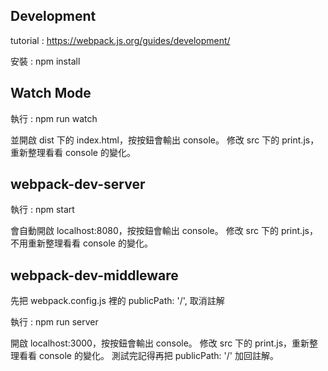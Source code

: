 Development
------
tutorial : https://webpack.js.org/guides/development/

安裝 : npm install
 
Watch Mode
------
執行 : npm run watch

並開啟 dist 下的 index.html，按按鈕會輸出 console。
修改 src 下的 print.js，重新整理看看 console 的變化。

webpack-dev-server
------
執行 : npm start

會自動開啟 localhost:8080，按按鈕會輸出 console。
修改 src 下的 print.js，不用重新整理看看 console 的變化。

webpack-dev-middleware
------
先把 webpack.config.js 裡的 publicPath: '/', 取消註解

執行 : npm run server

開啟 localhost:3000，按按鈕會輸出 console。
修改 src 下的 print.js，重新整理看看 console 的變化。
測試完記得再把 publicPath: '/' 加回註解。

